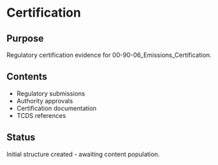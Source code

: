 # Certification

## Purpose
Regulatory certification evidence for 00-90-06_Emissions_Certification.

## Contents
- Regulatory submissions
- Authority approvals
- Certification documentation
- TCDS references

## Status
Initial structure created - awaiting content population.
